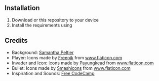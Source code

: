 ## Installation
1. Download or  this repository to your device
2. Install the requirements using 

## Credits
 - Background: [Samantha Peltier](https://cutewallpaper.org/21/space-wallpaper-hd/1920x1080-Moon-Space-Minimal-1080P-Laptop-Full-HD-Wallpaper-.jpg)
 - Player: Icons made by <a href="https://www.flaticon.com/authors/freepik" title="Freepik">Freepik</a> from <a href="https://www.flaticon.com/" title="Flaticon">www.flaticon.com</a>
 - Invader and Icon: Icons made by <a href="https://www.flaticon.com/authors/payungkead" title="Payungkead">Payungkead</a> from <a href="https://www.flaticon.com/" title="Flaticon"> www.flaticon.com</a>
 - Bullet: Icons made by <a href="https://www.flaticon.com/authors/smashicons" title="Smashicons">Smashicons</a> from <a href="https://www.flaticon.com/" title="Flaticon">www.flaticon.com</a>
 - Inspiration and Sounds: <a href="https://www.youtube.com/watch?v=FfWpgLFMI7w">Free CodeCamp</a>
 
